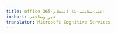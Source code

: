 ```yaml
---
title: office 365-اعلی-سلامتی-کا انتظام
inshort: غیر وضاحتی
translator: Microsoft Cognitive Services
---
```




